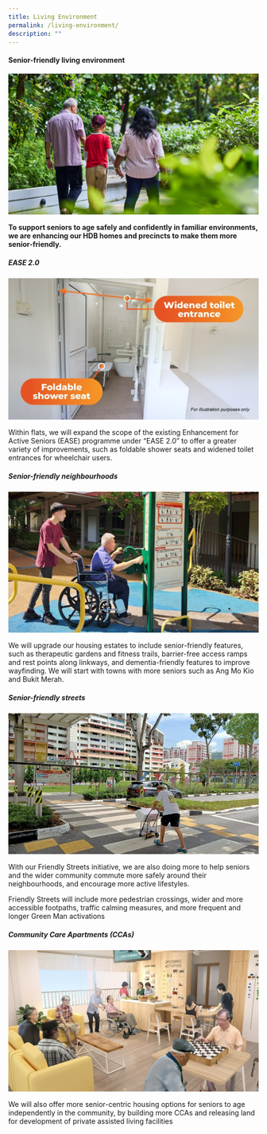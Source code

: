 ```yaml
---
title: Living Environment
permalink: /living-environment/
description: ""
---
```

#### Senior-friendly living environment ####

![](/images/living%20environment%20banner%20(2).jpg)

**To support seniors to age safely and confidently in familiar environments, we are enhancing  our HDB homes and precincts to make them more senior-friendly.**

##### EASE 2.0 #####

![](/images/ease-2.jpg)

Within flats, we will expand the scope of the existing Enhancement for Active Seniors (EASE) programme under “EASE 2.0” to offer a greater variety of improvements, such as foldable shower seats and widened toilet entrances for wheelchair users.

##### Senior-friendly neighbourhoods #####

![](/images/seniorfriendly%20(2).jpg)

We will upgrade our housing estates to include senior-friendly features, such as therapeutic gardens and fitness trails, barrier-free access ramps and rest points along linkways, and dementia-friendly features to improve wayfinding. We will start with towns with more seniors such as Ang Mo Kio and Bukit Merah.

##### Senior-friendly streets #####

![](/images/streets2%20(2).jpg)

With our Friendly Streets initiative, we are also doing more to help seniors and the wider community commute more safely around their neighbourhoods, and encourage more active lifestyles. 

Friendly Streets will include more pedestrian crossings, wider and more accessible footpaths, traffic calming measures, and more frequent and longer Green Man activations

##### Community Care Apartments (CCAs) #####

![](/images/cca%20(2).jpg)

We will also offer more senior-centric housing options for seniors to age independently in the community, by building more CCAs and releasing land for development of private assisted living facilities